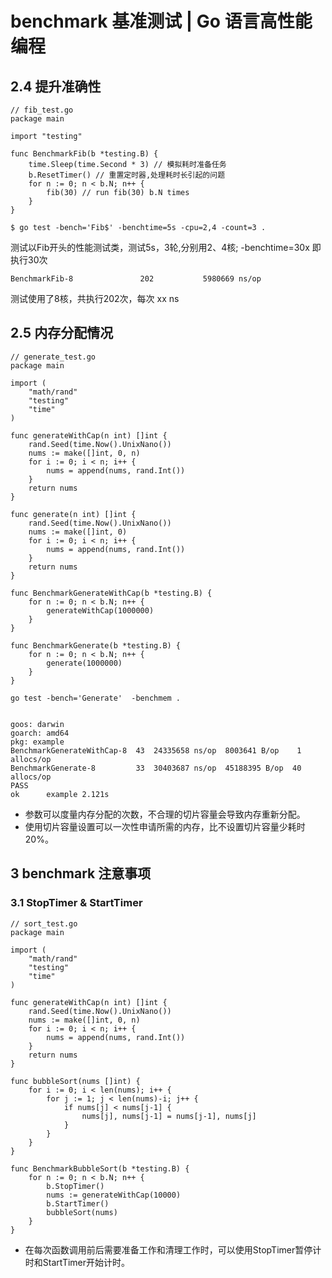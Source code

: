 # benchmark 基准测试 | Go 语言高性能编程

## 2.4 提升准确性
```
// fib_test.go
package main

import "testing"

func BenchmarkFib(b *testing.B) {
	time.Sleep(time.Second * 3) // 模拟耗时准备任务
	b.ResetTimer() // 重置定时器,处理耗时长引起的问题
	for n := 0; n < b.N; n++ {
		fib(30) // run fib(30) b.N times
	}
}
```
```
$ go test -bench='Fib$' -benchtime=5s -cpu=2,4 -count=3 .
```
测试以Fib开头的性能测试类，测试5s，3轮,分别用2、4核; -benchtime=30x 即执行30次

```
BenchmarkFib-8               202           5980669 ns/op
```
测试使用了8核，共执行202次，每次 xx ns
## 2.5 内存分配情况
```
// generate_test.go
package main

import (
	"math/rand"
	"testing"
	"time"
)

func generateWithCap(n int) []int {
	rand.Seed(time.Now().UnixNano())
	nums := make([]int, 0, n)
	for i := 0; i < n; i++ {
		nums = append(nums, rand.Int())
	}
	return nums
}

func generate(n int) []int {
	rand.Seed(time.Now().UnixNano())
	nums := make([]int, 0)
	for i := 0; i < n; i++ {
		nums = append(nums, rand.Int())
	}
	return nums
}

func BenchmarkGenerateWithCap(b *testing.B) {
	for n := 0; n < b.N; n++ {
		generateWithCap(1000000)
	}
}

func BenchmarkGenerate(b *testing.B) {
	for n := 0; n < b.N; n++ {
		generate(1000000)
	}
}
```
```
go test -bench='Generate'  -benchmem .


goos: darwin
goarch: amd64
pkg: example
BenchmarkGenerateWithCap-8  43  24335658 ns/op  8003641 B/op    1 allocs/op
BenchmarkGenerate-8         33  30403687 ns/op  45188395 B/op  40 allocs/op
PASS
ok      example 2.121s
```
- 参数可以度量内存分配的次数，不合理的切片容量会导致内存重新分配。
- 使用切片容量设置可以一次性申请所需的内存，比不设置切片容量少耗时20%。


## 3 benchmark 注意事项

### 3.1 StopTimer & StartTimer
```
// sort_test.go
package main

import (
	"math/rand"
	"testing"
	"time"
)

func generateWithCap(n int) []int {
	rand.Seed(time.Now().UnixNano())
	nums := make([]int, 0, n)
	for i := 0; i < n; i++ {
		nums = append(nums, rand.Int())
	}
	return nums
}

func bubbleSort(nums []int) {
	for i := 0; i < len(nums); i++ {
		for j := 1; j < len(nums)-i; j++ {
			if nums[j] < nums[j-1] {
				nums[j], nums[j-1] = nums[j-1], nums[j]
			}
		}
	}
}

func BenchmarkBubbleSort(b *testing.B) {
	for n := 0; n < b.N; n++ {
		b.StopTimer()
		nums := generateWithCap(10000)
		b.StartTimer()
		bubbleSort(nums)
	}
}
```
- 在每次函数调用前后需要准备工作和清理工作时，可以使用StopTimer暂停计时和StartTimer开始计时。


